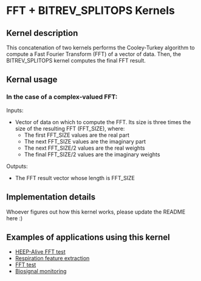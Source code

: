 # FFT + BITREV_SPLITOPS Kernels

## Kernel description

This concatenation of two kernels performs the Cooley-Turkey algorithm to compute a Fast Fourier Transform (FFT) of a vector of data. Then, the BITREV_SPLITOPS kernel computes the final FFT result.

## Kernal usage

### In the case of a complex-valued FFT:
Inputs:
* Vector of data on which to compute the FFT. Its size is three times the size of the resulting FFT (FFT_SIZE), where:
    * The first FFT_SIZE values are the real part 
    * The next FFT_SIZE values are the imaginary part
    * The next FFT_SIZE/2 values are the real weights
    * The final FFT_SIZE/2 values are the imaginary weights

Outputs:
* The FFT result vector whose length is FFT_SIZE

## Implementation details

Whoever figures out how this kernel works, please update the README here :)

## Examples of applications using this kernel

* [HEEP-Alive FFT test](https://github.com/esl-epfl/heepalive-imec/blob/master/sw/applications/dsip_fft/dsip_fft.c)
* [Respiration feature extraction](https://eslgit.epfl.ch/esl/architectures-and-systems/accelerators/cgra/vwr2a_kernel_examples/rsp_features_extraction/src/rsp_features.c)
* [FFT test](https://eslgit.epfl.ch/esl/architectures-and-systems/accelerators/cgra/vwr2a_kernel_examples/fft/src/rsp_fft.c)
* [Biosignal monitoring](https://eslgit.epfl.ch/esl/architectures-and-systems/accelerators/cgra/vwr2a_kernel_examples/biosignal_monitoring_cgra/src/rsp.c)
